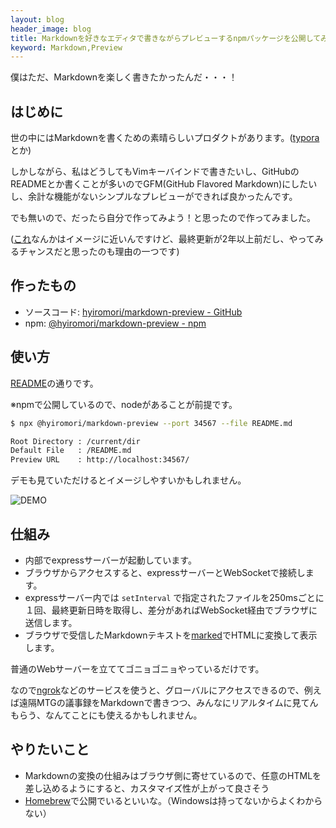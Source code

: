 ```yaml
---
layout: blog
header_image: blog
title: Markdownを好きなエディタで書きながらプレビューするnpmパッケージを公開してみた
keyword: Markdown,Preview
---
```


僕はただ、Markdownを楽しく書きたかったんだ・・・！

## はじめに

世の中にはMarkdownを書くための素晴らしいプロダクトがあります。([typora](https://www.typora.io/)とか)

しかしながら、私はどうしてもVimキーバインドで書きたいし、GitHubのREADMEとか書くことが多いのでGFM(GitHub Flavored Markdown)にしたいし、余計な機能がないシンプルなプレビューができれば良かったんです。

でも無いので、だったら自分で作ってみよう！と思ったので作ってみました。

([これ](https://www.npmjs.com/package/markdown-preview)なんかはイメージに近いんですけど、最終更新が2年以上前だし、やってみるチャンスだと思ったのも理由の一つです)

## 作ったもの

- ソースコード: [hyiromori/markdown-preview - GitHub](https://github.com/hyiromori/markdown-preview)
- npm: [@hyiromori/markdown-preview - npm](https://www.npmjs.com/package/@hyiromori/markdown-preview)

## 使い方

[README](https://github.com/hyiromori/markdown-preview/blob/master/README.md)の通りです。

※npmで公開しているので、nodeがあることが前提です。

```bash
$ npx @hyiromori/markdown-preview --port 34567 --file README.md

Root Directory : /current/dir
Default File   : /README.md
Preview URL    : http://localhost:34567/
```

デモも見ていただけるとイメージしやすいかもしれません。

![DEMO](https://github.com/hyiromori/markdown-preview/raw/master/gif/demo.gif)

## 仕組み

* 内部でexpressサーバーが起動しています。
* ブラウザからアクセスすると、expressサーバーとWebSocketで接続します。
* expressサーバー内では `setInterval` で指定されたファイルを250msごとに１回、最終更新日時を取得し、差分があればWebSocket経由でブラウザに送信します。
* ブラウザで受信したMarkdownテキストを[marked](https://marked.js.org/#/README.md#README.md)でHTMLに変換して表示します。

普通のWebサーバーを立ててゴニョゴニョやっているだけです。

なので[ngrok](https://ngrok.com)などのサービスを使うと、グローバルにアクセスできるので、例えば遠隔MTGの議事録をMarkdownで書きつつ、みんなにリアルタイムに見てんもらう、なんてことにも使えるかもしれません。

## やりたいこと

* Markdownの変換の仕組みはブラウザ側に寄せているので、任意のHTMLを差し込めるようにすると、カスタマイズ性が上がって良さそう
* [Homebrew](https://brew.sh/index_ja)で公開でいるといいな。（Windowsは持ってないからよくわからない）
